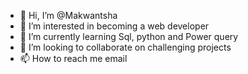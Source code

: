 - 👋 Hi, I’m @Makwantsha
- 👀 I’m interested in becoming a web developer
- 🌱 I’m currently learning Sql, python and Power query 
- 💞️ I’m looking to collaborate on challenging projects
- 📫 How to reach me email

<!---
Makwantsha/Makwantsha is a ✨ special ✨ repository because its `README.md` (this file) appears on your GitHub profile.
You can click the Preview link to take a look at your changes.
--->
